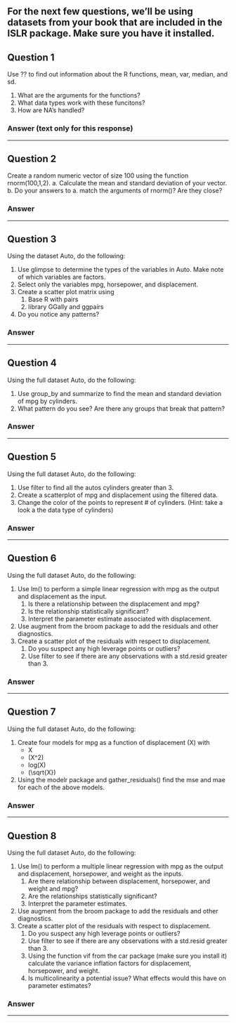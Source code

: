 ## For the next few questions, we’ll be using datasets from your book that are included in the ISLR package. Make sure you have it installed.

## Question 1

Use ?? to find out information about the R functions, mean, var, median,
and sd.

1.  What are the arguments for the functions?
2.  What data types work with these funcitons?
3.  How are NA’s handled?

### Answer (text only for this response)

-----

## Question 2

Create a random numeric vector of size 100 using the function
rnorm(100,1,2). a. Calculate the mean and standard deviation of your
vector. b. Do your answers to a. match the arguments of rnorm()? Are
they close?

### Answer

-----

## Question 3

Using the dataset Auto, do the following:

1.  Use glimpse to determine the types of the variables in Auto. Make
    note of which variables are factors.
2.  Select only the variables mpg, horsepower, and displacement.
3.  Create a scatter plot matrix using
    1.  Base R with pairs
    2.  library GGally and ggpairs
4.  Do you notice any patterns?

### Answer

-----

## Question 4

Using the full dataset Auto, do the following:

1.  Use group\_by and summarize to find the mean and standard deviation
    of mpg by cylinders.
2.  What pattern do you see? Are there any groups that break that
    pattern?

### Answer

-----

## Question 5

Using the full dataset Auto, do the following:

1.  Use filter to find all the autos cylinders greater than 3.
2.  Create a scatterplot of mpg and displacement using the filtered
    data.
3.  Change the color of the points to represent \# of cylinders. (Hint:
    take a look a the data type of cylinders)

### Answer

-----

## Question 6

Using the full dataset Auto, do the following:

1)  Use lm() to perform a simple linear regression with mpg as the
    output and displacement as the input.
    1.  Is there a relationship between the displacement and mpg?
    2.  Is the relationship statistically significant?
    3.  Interpret the parameter estimate associated with displacement.
2)  Use augment from the broom package to add the residuals and other
    diagnostics.
3)  Create a scatter plot of the residuals with respect to displacement.
    1.  Do you suspect any high leverage points or outliers?
    2.  Use filter to see if there are any observations with a std.resid
        greater than 3.

### Answer

-----

## Question 7

Using the full dataset Auto, do the following:

1.  Create four models for mpg as a function of displacement (X) with
      - X
      - \(X^2\)
      - log(X)
      - \(\sqrt{X}\)
2.  Using the modelr package and gather\_residuals() find the mse and
    mae for each of the above models.

### Answer

-----

## Question 8

Using the full dataset Auto, do the following:

1.  Use lm() to perform a multiple linear regression with mpg as the
    output and displacement, horsepower, and weight as the inputs.
    1.  Are there relationship between displacement, horsepower, and
        weight and mpg?
    2.  Are the relationships statistically significant?
    3.  Interpret the parameter estimates.
2.  Use augment from the broom package to add the residuals and other
    diagnostics.
3.  Create a scatter plot of the residuals with respect to displacement.
    1.  Do you suspect any high leverage points or outliers?
    2.  Use filter to see if there are any observations with a std.resid
        greater than 3.
    3.  Using the function vif from the car package (make sure you
        install it) calculate the variance inflation factors for
        displacement, horsepower, and weight.
    4.  Is multicolinearity a potential issue? What effects would this
        have on parameter estimates?

### Answer

-----
